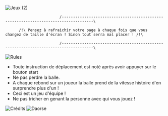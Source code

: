 
![Jeux (2)](https://github.com/Daosre/Pong-Brothers/assets/161069654/d1cc4808-a23e-4be4-a0e9-7e30e154aa09)

                            /------------------------------------------------------------------------------------\
                                    
          /!\ Pensez à rafraichir votre page à chaque fois que vous changez de taille d'écran ! Sinon tout serra mal placer ! /!\
                  
                            /------------------------------------------------------------------------------------\

![Rules](https://github.com/Daosre/Pong-Brothers/assets/161069654/021f5128-ffa9-4fe5-9598-99a8c34500d7)

  - Toute instruction de déplacement est noté après avoir appuyer sur le bouton start
  - Ne pas perdre la balle.
  - A chaque rebond sur un joueur la balle prend de la vitesse histoire d'en surprendre plus d'un !
  - Ceci est un jeu d'équipe !
  - Ne pas tricher en genant la personne avec qui vous jouez !


![Crédits](https://github.com/Daosre/Pong-Brothers/assets/161069654/37f42b28-7611-4749-88e4-c0907458d1e6)
![Daorse](https://github.com/Daosre/Pong-Brothers/assets/161069654/e1dcadc5-970e-4b17-9009-8ffa7061fd59)

